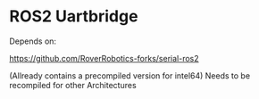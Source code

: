 # ROS2 Uartbridge

Depends on:

https://github.com/RoverRobotics-forks/serial-ros2

(Allready contains a precompiled version for intel64) 
Needs to be recompiled for other Architectures
